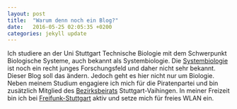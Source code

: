 ```yaml
---
layout: post
title:  "Warum denn noch ein Blog?"
date:   2016-05-25 02:05:35 +0200
categories: jekyll update
---
```

Ich studiere an der Uni Stuttgart Technische Biologie mit dem Schwerpunkt Biologische Systeme, auch bekannt als Systembiologie.
Die [Systembiologie][Systembiologie] ist noch ein recht junges Forschungsfeld und daher nicht sehr bekannt. Dieser Blog soll das ändern. Jedoch geht es hier nicht nur
um Biologie. Neben meinem Studium engagiere ich mich für die Piratenpartei und bin zusätzlich Mitglied des [Bezirksbeirats][bbrat] Stuttgart-Vaihingen. In meiner Freizeit bin ich bei [Freifunk-Stuttgart][ffs] aktiv und setze mich für freies WLAN ein. 


[Systembiologie]: http://www.systembiologie.de
[systembiologie]: https://de.wikipedia.org/wiki/Systembiologie
[bbrat]: http://soeslinkeplus.de/bezirke/vaihingen/#kontakt
[ffs]: http://www.freifunk-stuttgart.de
